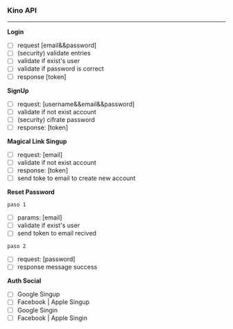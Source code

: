 ### Kino API

---

**Login**

- [ ] request [email&&password]
- [ ] (security) validate entries
- [ ] validate if exist's user
- [ ] validate if password is correct
- [ ] response [token]

**SignUp**

- [ ] request: [username&&email&&password]
- [ ] validate if not exist account
- [ ] (security) cifrate password
- [ ] response: [token]

**Magical Link Singup**

- [ ] request: [email]
- [ ] validate if not exist account
- [ ] response: [token]
- [ ] send toke to email to create new account

**Reset Password**

`paso 1`

- [ ] params: [email]
- [ ] validate if exist's user
- [ ] send token to email recived

`paso 2`

- [ ] request: [password]
- [ ] response message success

**Auth Social**

- [ ] Google Singup
- [ ] Facebook | Apple Singup
- [ ] Google Singin
- [ ] Facebook | Apple Singin
